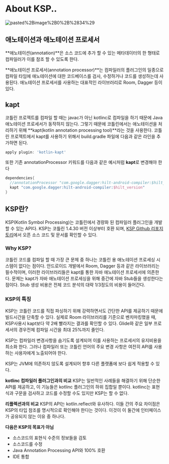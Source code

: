 # About KSP..

![pasted%2Bimage%2B0%2B%2834%29](https://1.bp.blogspot.com/-tl-oC11ymb0/YCLDMYK4v_I/AAAAAAAAQEM/C_qeIE53MZQTtRITP66rN83kwRIl_uEygCLcBGAsYHQ/s0/pasted%2Bimage%2B0%2B%252834%2529.png)

## 애노테이션과 애노테이션 프로세서

**애노테이션(annotation)**은 소스 코드에 추가 할 수 있는 메타데이터의 한 형태로 컴파일러가 이를 참조 할 수 있도록 한다.

**애노테이션 프로세서(annotation processor)**는 컴파일러의 플러그인의 일종으로 컴파일 타임에 애노테이션에 대한 코드베이스를 검사, 수정하거나 코드를 생성하는데 사용된다. 애노테이션 프로세서를 사용하는 대표적인 라이브러리로 Room, Dagger 등이 있다.

## kapt

코틀린 프로젝트를 컴파일 할 때는 javac가 아닌 kotlinc로 컴파일을 하기 때문에 Java 애노테이션 프로세서가 동작하지 않는다. 그렇기 때문에 코틀린에서는 애노테이션을 처리하기 위해 **kapt(kotlin annotation processing tool)**라는 것을 사용한다. 코틀린 프로젝트에서 kapt를 사용하기 위해서 build.gradle 파일에 다음과 같은 라인을 추가하면 된다.

```groovy
apply plugin: 'kotlin-kapt'
```

또한 기존 annotationProcessor 키워드를 다음과 같은 예시처럼 **kapt**로 변경해야 한다

```groovy
dependencies{
  //annotationProcessor "com.google.dagger:hilt-android-compiler:$hilt_version"
  kapt "com.google.dagger:hilt-android-compiler:$hilt_version"
}
```

## KSP란?

KSP(Kotlin Symbol Processing)는 코틀린에서 경량화 된 컴파일러 플러그인을 개발할 수 있는 API다. KSP는 코틀린 1.4.30 버전 이상부터 호환 되며, [KSP Github 리포지토리](https://github.com/google/ksp)에서 오픈 소스 코드 및 문서를 확인할 수 있다.

### Why KSP?

코틀린 코드를 컴파일 할 때 가장 큰 문제 중 하나는 코틀린 용 애노테이션 프로세싱 시스템이 없다는 점이다. 안드로이드 개발에서 Room, Dagger 등과 같은 라이브러리는 필수적이며, 이러한 라이브러리들은 kapt를 통한 자바 애노테이션 프로세서에 의존한다. 문제는 kapt가 자바 애노테이션 프로세싱을 위해 중간에 자바 Stub들을 생성한다는 점이다. Stub 생성 비용은 전체 코드 분석의 대략 1/3정도의 비용이 들어간다. 

### KSP의 특징

KSP는 코틀린 코드를 직접 파싱하기 위해 강력하면서도 간단한 API를 제공하기 때문에 빌드시간을 단축할 수 있다. 실제로 Room 라이브러리를 기준으로 벤치마킹했을 때, KSP사용시 kapt보다 약 2배 빨라지는 결과를 확인할 수 있다. Glide와 같은 일부 프로세서의 경우전체 컴파일 시간을 최대 25%까지 줄인다.

KSP는 컴파일러 변경사항을 숨기도록 설계되어 이를 사용하는 프로세서의 유지비용을 최소화 한다. 그러나 컴파일러 또는 코틀린 언어의 주요 변경 사항은 여전히 API를 사용하는 사용자에게 노출되어야 한다. 

KSP는 JVM에 의존하지 않도록 설계되어 향후 다른 플랫폼에 보다 쉽게 적용할 수 있다. 

**kotlinc 컴파일러 플러그인과의 비교**
KSP는 일반적인 사례들을 해결하기 위해 단순한 API를 제공하고, 이 기능들은 kotlinc 플러그인의 하위 집합일 뿐이다. kotlinc는 표현식과 구문을 검사하고 코드를 수정할 수도 있지만 KSP는 할 수 없다.

**리플렉션과의 비교**
KSP의 API는 kotlin.reflect와 유사하다. 이들 간의 주요 차이점은 KSP의 타입 참조를 명시적으로 확인해야 한다는 것이다. 이것이 이 둘간에 인터페이스가 공유되지 않는 이유 중 하나다.

**다음은 KSP의 목표가 아님**

- 소스코드의 표현식 수준의 정보들을 검토
- 소스코드를 수정
- Java Annotation Processing API와 100% 호환
- IDE 통합